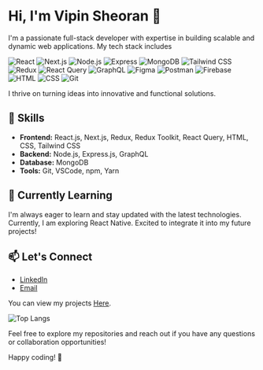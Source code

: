 # Hi, I'm Vipin Sheoran 👋

I'm a passionate full-stack developer with expertise in building scalable and dynamic web applications. My tech stack includes 

![React](https://img.shields.io/badge/-React-61DAFB?logo=react&logoColor=white)
![Next.js](https://img.shields.io/badge/-Next.js-000000?logo=next.js&logoColor=white)
![Node.js](https://img.shields.io/badge/-Node.js-339933?logo=node.js&logoColor=white)
![Express](https://img.shields.io/badge/-Express-000000?logo=express&logoColor=white)
![MongoDB](https://img.shields.io/badge/-MongoDB-47A248?logo=mongodb&logoColor=white)
![Tailwind CSS](https://img.shields.io/badge/-Tailwind_CSS-38B2AC?logo=tailwind-css&logoColor=white)
![Redux](https://img.shields.io/badge/-Redux-764ABC?logo=redux&logoColor=white)
![React Query](https://img.shields.io/badge/-React_Query-000000?logo=react-query&logoColor=white)
![GraphQL](https://img.shields.io/badge/-GraphQL-E10098?logo=graphql&logoColor=white)
![Figma](https://img.shields.io/badge/-Figma-F24E1E?logo=figma&logoColor=white)
![Postman](https://img.shields.io/badge/-Postman-FF6C37?logo=postman&logoColor=white)
![Firebase](https://img.shields.io/badge/-Firebase-FFCA28?logo=firebase&logoColor=white)
![HTML](https://img.shields.io/badge/-HTML-E34F26?logo=html5&logoColor=white)
![CSS](https://img.shields.io/badge/-CSS-1572B6?logo=css3&logoColor=white)
![Git](https://img.shields.io/badge/-Git-F05032?logo=git&logoColor=white)

I thrive on turning ideas into innovative and functional solutions.

## 🚀 Skills

- **Frontend:** React.js, Next.js, Redux, Redux Toolkit, React Query, HTML, CSS, Tailwind CSS
- **Backend:** Node.js, Express.js, GraphQL
- **Database:** MongoDB
- **Tools:** Git, VSCode, npm, Yarn

## 🌱 Currently Learning

I'm always eager to learn and stay updated with the latest technologies. Currently, I am exploring React Native. Excited to integrate it into my future projects!

## 📫 Let's Connect

- [LinkedIn](linkedin.com/in/vipin-sheoran-1b01711b2)
- [Email](mailto:sheoranvipin2910@gmail.com)


You can view my projects [Here](https://github.com/Vipin-Sheoran).

![Top Langs](https://github-readme-stats.vercel.app/api/top-langs/?username=Vipin-Sheoran&layout=compact)

Feel free to explore my repositories and reach out if you have any questions or collaboration opportunities!

Happy coding! 🚀

